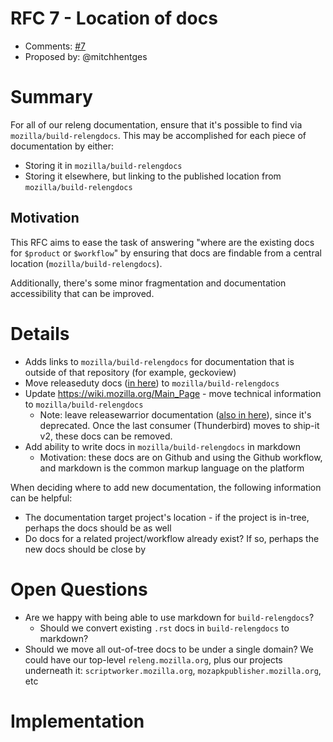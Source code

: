 # RFC 7 - Location of docs
* Comments: [#7](https://api.github.com/repos/mozilla-releng/releng-rfcs/issues/7)
* Proposed by: @mitchhentges

# Summary

For all of our releng documentation, ensure that it's possible to find via `mozilla/build-relengdocs`.
This may be accomplished for each piece of documentation by either:
* Storing it in `mozilla/build-relengdocs`
* Storing it elsewhere, but linking to the published location from `mozilla/build-relengdocs`

## Motivation

This RFC aims to ease the task of answering "where are the existing docs for `$product` or `$workflow`" by ensuring that
docs are findable from a central location (`mozilla/build-relengdocs`).

Additionally, there's some minor fragmentation and documentation accessibility that can be improved.

# Details

* Adds links to `mozilla/build-relengdocs` for documentation that is outside of that repository (for example, geckoview)
* Move releaseduty docs ([in here](https://github.com/mozilla-releng/releasewarrior-2.0/tree/master/docs)) to `mozilla/build-relengdocs`
* Update https://wiki.mozilla.org/Main_Page - move technical information to `mozilla/build-relengdocs`
    * Note: leave releasewarrior documentation ([also in here]((https://github.com/mozilla-releng/releasewarrior-2.0/tree/master/docs))),
since it's deprecated. Once the last consumer (Thunderbird) moves to ship-it v2, these docs can be removed.
* Add ability to write docs in `mozilla/build-relengdocs` in markdown
    * Motivation: these docs are on Github and using the Github workflow, and markdown is the common markup language on the platform 

When deciding where to add new documentation, the following information can be helpful:
* The documentation target project's location - if the project is in-tree, perhaps the docs should be as well
* Do docs for a related project/workflow already exist? If so, perhaps the new docs should be close by

# Open Questions

* Are we happy with being able to use markdown for `build-relengdocs`?
    * Should we convert existing `.rst` docs in `build-relengdocs` to markdown?
* Should we move all out-of-tree docs to be under a single domain? We could have our 
top-level `releng.mozilla.org`, plus our projects underneath it: `scriptworker.mozilla.org`, 
`mozapkpublisher.mozilla.org`, etc

# Implementation



